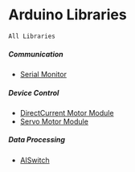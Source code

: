 # Arduino Libraries

`All Libraries`

##### Communication

* [Serial Monitor](https://github.com/arduino279/Serial-Monitor)

##### Device Control

* [DirectCurrent Motor Module](https://github.com/arduino279/DirectCurrent-Motor-Module)
* [Servo Motor Module](https://github.com/arduino279/Servo-Motor-Module)

##### Data Processing

* [AISwitch](https://github.com/arduino279/AISwitch)